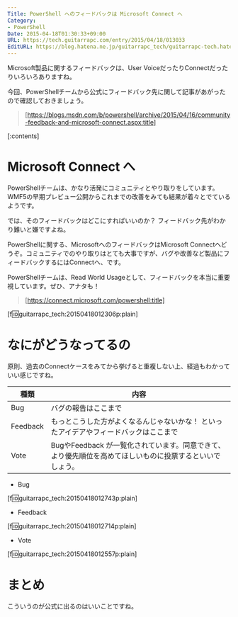 ```yaml
---
Title: PowerShell へのフィードバックは Microsoft Connect へ
Category:
- PowerShell
Date: 2015-04-18T01:30:33+09:00
URL: https://tech.guitarrapc.com/entry/2015/04/18/013033
EditURL: https://blog.hatena.ne.jp/guitarrapc_tech/guitarrapc-tech.hatenablog.com/atom/entry/8454420450091849228
---
```


Microsoft製品に関するフィードバックは、User VoiceだったりConnectだったりいろいろありますね。

今回、PowerShellチームから公式にフィードバック先に関して記事があがったので確認しておきましょう。

> [https://blogs.msdn.com/b/powershell/archive/2015/04/16/community-feedback-and-microsoft-connect.aspx:title]


[:contents]

# Microsoft Connect へ

PowerShellチームは、かなり活発にコミュニティとやり取りをしています。WMF5の早期プレビュー公開からこれまでの改善をみても結果が着々とでているようです。

では、そのフィードバックはどこにすればいいのか？ フィードバック先がわかり難いと嫌ですよね。

PowerShellに関する、MicrosoftへのフィードバックはMicrosoft Connectへどうぞ。コミュニティでのやり取りはとても大事ですが、バグや改善など製品にフィードバックするにはConnectへ、です。

PowerShellチームは、Read World Usageとして、フィードバックを本当に重要視しています。ぜひ、アナタも！

> [https://connect.microsoft.com/powershell:title]

[f:id:guitarrapc_tech:20150418012306p:plain]


# なにがどうなってるの

原則、過去のConnectケースをみてから挙げると重複しない上、経過もわかっていい感じですね。

種類|内容
----|----
Bug|バグの報告はここまで
Feedback | もっとこうした方がよくなるんじゃないかな！ といったアイデアやフィードバックはここまで
Vote | BugやFeedback が一覧化されています。同意できて、より優先順位を高めてほしいものに投票するといいでしょう。

- Bug

[f:id:guitarrapc_tech:20150418012743p:plain]

- Feedback

[f:id:guitarrapc_tech:20150418012714p:plain]

- Vote

[f:id:guitarrapc_tech:20150418012557p:plain]

# まとめ


こういうのが公式に出るのはいいことですね。
